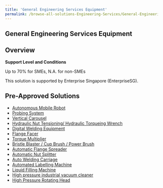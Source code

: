 ```yaml
---
title: 'General Engineering Services Equipment'
permalink: /browse-all-solutions-Engineering-Services/General-Engineering-Services-Equipment
---
```


## General Engineering Services Equipment
## Overview

**Support Level and Conditions**

Up to 70% for SMEs, N.A. for non-SMEs

This solution is supported by Enterprise Singapore (EnterpriseSG).

## Pre-Approved Solutions

- <a href='/productivity-solutions-grant/solutionrepo/solution28' target='_blank'>Autonomous Mobile Robot</a><br>
- <a href='/productivity-solutions-grant/solutionrepo/solution94' target='_blank'>Probing System</a><br>
- <a href='/productivity-solutions-grant/solutionrepo/solution161' target='_blank'>Vertical Carousel</a><br>
- <a href='/productivity-solutions-grant/solutionrepo/solution956' target='_blank'>Hydraulic Nut Tensioning/ Hydraulic Torqueing Wrench</a><br>
- <a href='/productivity-solutions-grant/solutionrepo/solution1288' target='_blank'>Digital Welding Equipment </a><br>
- <a href='/productivity-solutions-grant/solutionrepo/solution1471' target='_blank'>Flange Facer</a><br>
- <a href='/productivity-solutions-grant/solutionrepo/solution1472' target='_blank'>Torque Multiplier</a><br>
- <a href='/productivity-solutions-grant/solutionrepo/solution1473' target='_blank'>Bristle Blaster / Cup Brush / Power Brush</a><br>
- <a href='/productivity-solutions-grant/solutionrepo/solution1474' target='_blank'>Automatic Flange Spreader</a><br>
- <a href='/productivity-solutions-grant/solutionrepo/solution1475' target='_blank'>Automatic Nut Splitter</a><br>
- <a href='/productivity-solutions-grant/solutionrepo/solution1963' target='_blank'>Auto Welding Carriage</a><br>
- <a href='/productivity-solutions-grant/solutionrepo/solution2074' target='_blank'>Automated Labelling Machine </a><br>
- <a href='/productivity-solutions-grant/solutionrepo/solution2075' target='_blank'>Liquid Filling Machine</a><br>
- <a href='/productivity-solutions-grant/solutionrepo/solution2076' target='_blank'>High pressure industrial vacuum cleaner</a><br>
- <a href='/productivity-solutions-grant/solutionrepo/solution2077' target='_blank'>High Pressure Rotating Head</a><br>

